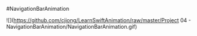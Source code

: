 #NavigationBarAnimation

![](https://github.com/cjiong/LearnSwiftAnimation/raw/master/Project 04 - NavigationBarAnimation/NavigationBarAnimation.gif)